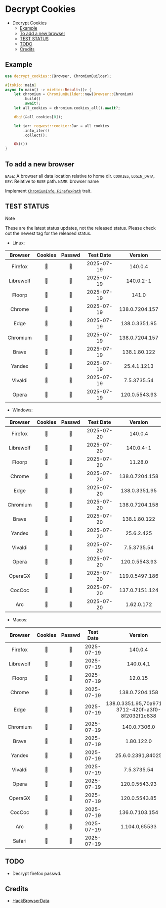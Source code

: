 # Decrypt Cookies

<!--toc:start-->

- [Decrypt Cookies](#decrypt-cookies)
  - [Example](#example)
  - [To add a new browser](#to-add-a-new-browser)
  - [TEST STATUS](#test-status)
  - [TODO](#todo)
  - [Credits](#credits)
  <!--toc:end-->

## Example

```rust
use decrypt_cookies::{Browser, ChromiumBuilder};

#[tokio::main]
async fn main() -> miette::Result<()> {
    let chromium = ChromiumBuilder::new(Browser::Chromium)
        .build()
        .await?;
    let all_cookies = chromium.cookies_all().await?;

    dbg!(&all_cookies[0]);

    let jar: reqwest::cookie::Jar = all_cookies
        .into_iter()
        .collect();

    Ok(())
}
```

## To add a new browser

`BASE`: A browser all data location relative to home dir.
`COOKIES`, `LOGIN_DATA`, `KEY`: Relative to `BASE` path.
`NAME`: browser name

Implement [`ChromiumInfo`, `FirefoxPath`](./src/browser/mod.rs) trait.

## TEST STATUS

> [!NOTE]
>
> These are the latest status updates, not the released status.
> Please check out the newest tag for the released status.

- Linux:

|  Browser  | Cookies | Passwd | Test Date  |    Version     |
| :-------: | :-----: | :----: | :--------: | :------------: |
|  Firefox  |   🔑    |   🚫   | 2025-07-19 |    140.0.4     |
| Librewolf |   🔑    |   🚫   | 2025-07-19 |   140.0.2-1    |
|  Floorp   |   🔑    |   🚫   | 2025-07-19 |     141.0      |
|  Chrome   |   🔑    |   🔑   | 2025-07-19 | 138.0.7204.157 |
|   Edge    |   🔑    |   🔑   | 2025-07-19 | 138.0.3351.95  |
| Chromium  |   🔑    |   🔑   | 2025-07-19 | 138.0.7204.157 |
|   Brave   |   🔑    |   🔑   | 2025-07-19 |  138.1.80.122  |
|  Yandex   |   🔑    |   🚫   | 2025-07-19 |  25.4.1.1213   |
|  Vivaldi  |   🔑    |   🔑   | 2025-07-19 |  7.5.3735.54   |
|   Opera   |   🔑    |   🔑   | 2025-07-19 | 120.0.5543.93  |

- Windows:

|  Browser  | Cookies | Passwd | Test Date  |    Version     |
| :-------: | :-----: | :----: | :--------: | :------------: |
|  Firefox  |   🔑    |   🚫   | 2025-07-20 |    140.0.4     |
| Librewolf |   🔑    |   🚫   | 2025-07-20 |   140.0.4-1    |
|  Floorp   |   🔑    |   🚫   | 2025-07-20 |    11.28.0     |
|  Chrome   |   🔑    |   🔑   | 2025-07-20 | 138.0.7204.158 |
|   Edge    |   🔑    |   🔑   | 2025-07-20 | 138.0.3351.95  |
| Chromium  |   🔑    |   🔑   | 2025-07-20 | 138.0.7204.158 |
|   Brave   |   🔑    |   🔑   | 2025-07-20 |  138.1.80.122  |
|  Yandex   |   🔑    |   🚫   | 2025-07-20 |   25.6.2.425   |
|  Vivaldi  |   🔑    |   🔑   | 2025-07-20 |  7.5.3735.54   |
|   Opera   |   🔑    |   🔑   | 2025-07-20 | 120.0.5543.93  |
|  OperaGX  |   🔑    |   🔑   | 2025-07-20 | 119.0.5497.186 |
|  CocCoc   |   🔑    |   🔑   | 2025-07-20 | 137.0.7151.124 |
|    Arc    |   🔑    |   🔑   | 2025-07-20 |   1.62.0.172   |

- Macos:

|  Browser  | Cookies | Passwd | Test Date  |                      Version                       |
| :-------: | :-----: | :----: | :--------: | :------------------------------------------------: |
|  Firefox  |   🔑    |   🚫   | 2025-07-19 |                      140.0.4                       |
| Librewolf |   🔑    |   🚫   | 2025-07-19 |                     140.0.4,1                      |
|  Floorp   |   🔑    |   🚫   | 2025-07-19 |                      12.0.15                       |
|  Chrome   |   🔑    |   🔑   | 2025-07-19 |                   138.0.7204.158                   |
|   Edge    |   🔑    |   🔑   | 2025-07-19 | 138.0.3351.95,70a9712a-3712-420f-a3f0-8f2032f1c838 |
| Chromium  |   🔑    |   🔑   | 2025-07-19 |                    140.0.7306.0                    |
|   Brave   |   🔑    |   🔑   | 2025-07-19 |                     1.80.122.0                     |
|  Yandex   |   🔑    |   🚫   | 2025-07-19 |                 25.6.0.2391,84025                  |
|  Vivaldi  |   🔑    |   🔑   | 2025-07-19 |                    7.5.3735.54                     |
|   Opera   |   🔑    |   🔑   | 2025-07-19 |                   120.0.5543.93                    |
|  OperaGX  |   🔑    |   🔑   | 2025-07-19 |                   120.0.5543.85                    |
|  CocCoc   |   🔑    |   🔑   | 2025-07-19 |                   136.0.7103.154                   |
|    Arc    |   🔑    |   🔑   | 2025-07-19 |                   1.104.0,65533                    |
|  Safari   |   🔑    |   🚫   | 2025-07-19 |                                                    |

## TODO

- Decrypt firefox passwd.

## Credits

- [HackBrowserData](https://github.com/moonD4rk/HackBrowserData)
